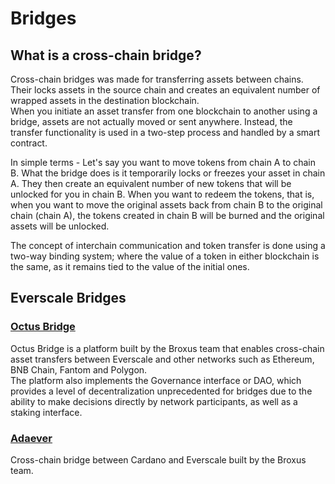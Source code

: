 # Bridges

## What is a cross-chain bridge?

Cross-chain bridges was made for transferring assets between chains.  
Their locks assets in the source chain and creates an equivalent number of wrapped assets in the destination blockchain.  
When you initiate an asset transfer from one blockchain to another using a bridge, assets are not actually moved or sent anywhere. Instead, the transfer functionality is used in a two-step process and handled by a smart contract.  

In simple terms - Let's say you want to move tokens from chain A to chain B. What the bridge does is it temporarily locks or freezes your asset in chain A. They then create an equivalent number of new tokens that will be unlocked for you in chain B. When you want to redeem the tokens, that is, when you want to move the original assets back from chain B to the original chain (chain A), the tokens created in chain B will be burned and the original assets will be unlocked.  

The concept of interchain communication and token transfer is done using a two-way binding system; where the value of a token in either blockchain is the same, as it remains tied to the value of the initial ones.

## Everscale Bridges

### [Octus Bridge](https://octusbridge.io/) 

Octus Bridge is a platform built by the Broxus team that enables cross-chain asset transfers between Everscale and other networks such as Ethereum, BNB Chain, Fantom and Polygon.  
The platform also implements the Governance interface or DAO, which provides a level of decentralization unprecedented for bridges due to the ability to make decisions directly by network participants, as well as a staking interface.

### [Adaever](https://adaever.io/)

Cross-chain bridge between Cardano and Everscale built by the Broxus team.